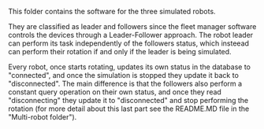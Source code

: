 This folder contains the software for the three simulated robots.

They are classified as leader and followers since the fleet manager software controls the devices through a Leader-Follower approach. The robot leader can perform its task independently of the followers status, which insteead can perform their rotation if and only if the leader is being simulated.

Every robot, once starts rotating, updates its own status in the database to "connected", and once the simulation is stopped they update it back to "disconnected". The main difference is that the followers also perform a constant query operation on their own status, and once they read "disconnecting" they update it to "disconnected" and stop performing the rotation (for more detail about this last part see the README.MD file in the "Multi-robot folder").

